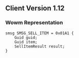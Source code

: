 ## Client Version 1.12

### Wowm Representation
```rust,ignore
smsg SMSG_SELL_ITEM = 0x01A1 {
    Guid guid;    
    Guid item;    
    SellItemResult result;    
}

```
